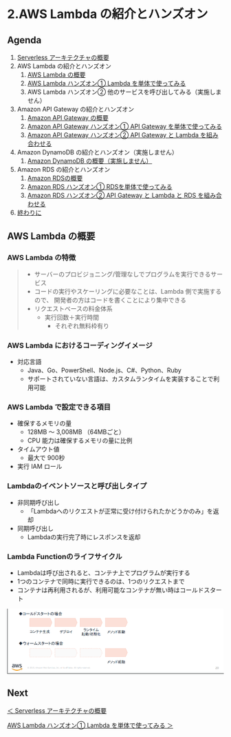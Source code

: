 # 2.AWS Lambda の紹介とハンズオン

## Agenda

1. [Serverless アーキテクチャの概要](./01_serverless.md)
2. AWS Lambda の紹介とハンズオン
   1. [AWS Lambda の概要](./10_lambda.md)
   2. [AWS Lambda ハンズオン① Lambda を単体で使ってみる](./11_lambda_1.md)
   3. AWS Lambda ハンズオン② 他のサービスを呼び出してみる（実施しません）
3. Amazon API Gateway の紹介とハンズオン
   1. [Amazon API Gateway の概要](./20_apigateway.md)
   2. [Amazon API Gateway ハンズオン① API Gateway を単体で使ってみる](./21_apigateway_1.md)
   3. [Amazon API Gateway ハンズオン② API Gateway と Lambda を組み合わせる](./22_apigateway_2.md)
4. Amazon DynamoDB の紹介とハンズオン（実施しません）
   1. [Amazon DynamoDB の概要（実施しません）](./30_dynamodb.md)
5. Amazon RDS の紹介とハンズオン
   1. [Amazon RDSの概要](./40_rds.md)
   2. [Amazon RDS ハンズオン① RDSを単体で使ってみる](./41_rds_1.md)
   3. [Amazon RDS ハンズオン② API Gateway と Lambda と RDS を組み合わせる](./42_rds_2.md)
6. [終わりに](./99_end.md)



## AWS Lambda の概要

### AWS Lambda の特徴

> * サーバーのプロビジョニング/管理なしでプログラムを実⾏できるサービス 
> * コードの実⾏やスケーリングに必要なことは、Lambda 側で実施するので、 開発者の⽅はコードを書くことにより集中できる
> * リクエストベースの料⾦体系
>   * 実行回数＋実行時間
>     * それぞれ無料枠有り

### AWS Lambda におけるコーディングイメージ

* 対応言語
  * Java、Go、PowerShell、Node.js、C#、Python、Ruby
  * サポートされていない言語は、カスタムランタイムを実装することで利用可能

### AWS Lambda で設定できる項⽬ 

* 確保するメモリの量
  * 128MB 〜 3,008MB （64MBごと）
  * CPU 能⼒は確保するメモリの量に⽐例
* タイムアウト値
  * 最⼤で 900秒
* 実⾏ IAM ロール

### Lambdaのイベントソースと呼び出しタイプ

* 非同期呼び出し
  * 「Lambdaへのリクエストが正常に受け付けられたかどうかのみ」を返却
* 同期呼び出し
  * Lambdaの実行完了時にレスポンスを返却

### Lambda Functionのライフサイクル

* Lambdaは呼び出されると、コンテナ上でプログラムが実行する
* 1つのコンテナで同時に実行できるのは、1つのリクエストまで
* コンテナは再利用されるが、利用可能なコンテナが無い時はコールドスタート

![LambdaFunctionのライフサイクル](./img/lambda_func_lifecycle.png)



## Next

[＜ Serverless アーキテクチャの概要](./01_serverless.md)

[AWS Lambda ハンズオン① Lambda を単体で使ってみる ＞](./11_lambda_1.md)

